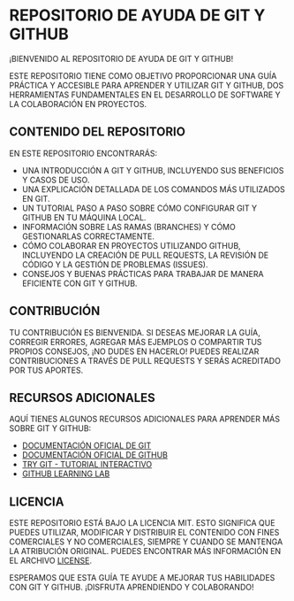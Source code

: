 # REPOSITORIO DE AYUDA DE GIT Y GITHUB

¡BIENVENIDO AL REPOSITORIO DE AYUDA DE GIT Y GITHUB!

ESTE REPOSITORIO TIENE COMO OBJETIVO PROPORCIONAR UNA GUÍA PRÁCTICA Y ACCESIBLE PARA APRENDER Y UTILIZAR GIT Y GITHUB, DOS HERRAMIENTAS FUNDAMENTALES EN EL DESARROLLO DE SOFTWARE Y LA COLABORACIÓN EN PROYECTOS.

## CONTENIDO DEL REPOSITORIO

EN ESTE REPOSITORIO ENCONTRARÁS:

- UNA INTRODUCCIÓN A GIT Y GITHUB, INCLUYENDO SUS BENEFICIOS Y CASOS DE USO.
- UNA EXPLICACIÓN DETALLADA DE LOS COMANDOS MÁS UTILIZADOS EN GIT.
- UN TUTORIAL PASO A PASO SOBRE CÓMO CONFIGURAR GIT Y GITHUB EN TU MÁQUINA LOCAL.
- INFORMACIÓN SOBRE LAS RAMAS (BRANCHES) Y CÓMO GESTIONARLAS CORRECTAMENTE.
- CÓMO COLABORAR EN PROYECTOS UTILIZANDO GITHUB, INCLUYENDO LA CREACIÓN DE PULL REQUESTS, LA REVISIÓN DE CÓDIGO Y LA GESTIÓN DE PROBLEMAS (ISSUES).
- CONSEJOS Y BUENAS PRÁCTICAS PARA TRABAJAR DE MANERA EFICIENTE CON GIT Y GITHUB.

## CONTRIBUCIÓN

TU CONTRIBUCIÓN ES BIENVENIDA. SI DESEAS MEJORAR LA GUÍA, CORREGIR ERRORES, AGREGAR MÁS EJEMPLOS O COMPARTIR TUS PROPIOS CONSEJOS, ¡NO DUDES EN HACERLO! PUEDES REALIZAR CONTRIBUCIONES A TRAVÉS DE PULL REQUESTS Y SERÁS ACREDITADO POR TUS APORTES.

## RECURSOS ADICIONALES

AQUÍ TIENES ALGUNOS RECURSOS ADICIONALES PARA APRENDER MÁS SOBRE GIT Y GITHUB:

- [DOCUMENTACIÓN OFICIAL DE GIT](HTTPS://GIT-SCM.COM/DOC?LANG=ES)
- [DOCUMENTACIÓN OFICIAL DE GITHUB](HTTPS://DOCS.GITHUB.COM/ES)
- [TRY GIT - TUTORIAL INTERACTIVO](HTTPS://TRY.GITHUB.IO)
- [GITHUB LEARNING LAB](HTTPS://LAB.GITHUB.COM)

## LICENCIA

ESTE REPOSITORIO ESTÁ BAJO LA LICENCIA MIT. ESTO SIGNIFICA QUE PUEDES UTILIZAR, MODIFICAR Y DISTRIBUIR EL CONTENIDO CON FINES COMERCIALES Y NO COMERCIALES, SIEMPRE Y CUANDO SE MANTENGA LA ATRIBUCIÓN ORIGINAL. PUEDES ENCONTRAR MÁS INFORMACIÓN EN EL ARCHIVO [LICENSE](LICENSE).

ESPERAMOS QUE ESTA GUÍA TE AYUDE A MEJORAR TUS HABILIDADES CON GIT Y GITHUB. ¡DISFRUTA APRENDIENDO Y COLABORANDO!
